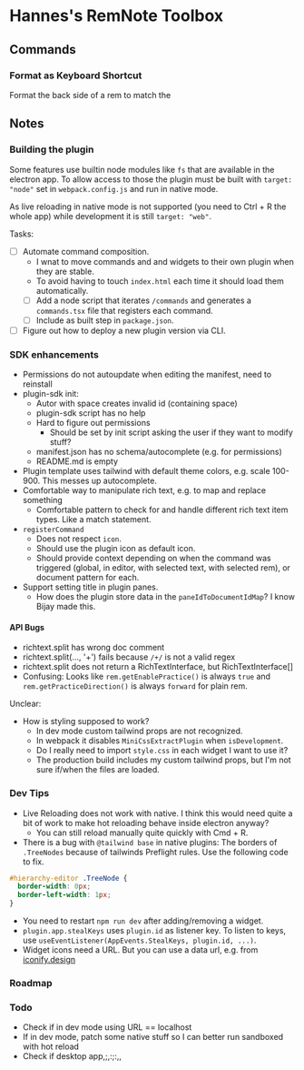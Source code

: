 # Hannes's RemNote Toolbox

## Commands

### Format as Keyboard Shortcut

<!-- TODO: Image -->

Format the back side of a rem to match the

## Notes

### Building the plugin

Some features use builtin node modules like `fs` that are available in the electron app.
To allow access to those the plugin must be built with `target: "node"` set in `webpack.config.js`
and run in native mode.

As live reloading in native mode is not supported (you need to Ctrl + R the whole app) while
development it is still `target: "web"`.

Tasks:

- [ ] Automate command composition.
  - I wnat to move commands and and widgets to their own plugin when they are stable.
  - To avoid having to touch `index.html` each time it should load them automatically.
  - [ ] Add a node script that iterates `/commands` and generates a `commands.tsx` file that registers each command.
  - [ ] Include as built step in `package.json`.
- [ ] Figure out how to deploy a new plugin version via CLI.

### SDK enhancements

- Permissions do not autoupdate when editing the manifest, need to reinstall
- plugin-sdk init:
  - Autor with space creates invalid id (containing space)
  - plugin-sdk script has no help
  - Hard to figure out permissions
    - Should be set by init script asking the user if they want to modify stuff?
  - manifest.json has no schema/autocomplete (e.g. for permissions)
  - README.md is empty
- Plugin template uses tailwind with default theme colors, e.g. scale 100-900. This messes up autocomplete.
- Comfortable way to manipulate rich text, e.g. to map and replace something
  - Comfortable pattern to check for and handle different rich text item types. Like a match statement.
- `registerCommand`
  - Does not respect `icon`.
  - Should use the plugin icon as default icon.
  - Should provide context depending on when the command was triggered (global, in editor, with selected text, with selected rem), or document pattern for each.
- Support setting title in plugin panes.
  - How does the plugin store data in the `paneIdToDocumentIdMap`? I know Bijay made this.

#### API Bugs

- richtext.split has wrong doc comment
- richtext.split(..., '+') fails because `/+/` is not a valid regex
- richtext.split does not return a RichTextInterface, but RichTextInterface[]
- Confusing: Looks like `rem.getEnablePractice()` is always `true` and `rem.getPracticeDirection()` is always `forward` for plain rem.

Unclear:

- How is styling supposed to work?
  - In dev mode custom tailwind props are not recognized.
  - In webpack it disables `MiniCssExtractPlugin` when `isDevelopment`.
  - Do I really need to import `style.css` in each widget I want to use it?
  - The production build includes my custom tailwind props, but I'm not sure if/when the files are loaded.

### Dev Tips

- Live Reloading does not work with native. I think this would need quite a bit of work to make hot reloading behave inside electron anyway?
  - You can still reload manually quite quickly with Cmd + R.
- There is a bug with `@tailwind base` in native plugins: The borders of `.TreeNodes` because of tailwinds Preflight rules. Use the following code to fix.

```css
#hierarchy-editor .TreeNode {
  border-width: 0px;
  border-left-width: 1px;
}
```

- You need to restart `npm run dev` after adding/removing a widget.
- `plugin.app.stealKeys` uses `plugin.id` as listener key. To listen to keys, use `useEventListener(AppEvents.StealKeys, plugin.id, ...)`.
- Widget icons need a URL. But you can use a data url, e.g. from [iconify.design](https://iconify.design/)

### Roadmap

### Todo

- Check if in dev mode using URL == localhost
- If in dev mode, patch some native stuff so I can better run sandboxed with hot reload
- Check if desktop app,;,:;:,,
